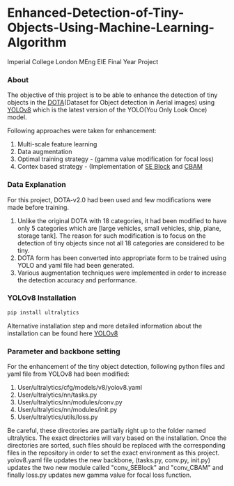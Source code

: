 # Enhanced-Detection-of-Tiny-Objects-Using-Machine-Learning-Algorithm
Imperial College London MEng EIE Final Year Project
### About
The objective of this project is to be able to enhance the detection of tiny objects in the [DOTA](https://captain-whu.github.io/DOTA/dataset.html)(Dataset for Object detection in Aerial images) using [YOLOv8](https://github.com/ultralytics/ultralytics) which is the latest version of the YOLO(You Only Look Once) model.

Following approaches were taken for enhancement:
1) Multi-scale feature learning
2) Data augmentation
3) Optimal training strategy - (gamma value modification for focal loss)
4) Contex based strategy - (Implementation of [SE Block](https://github.com/hujie-frank/SENet?tab=readme-ov-file) and [CBAM](https://arxiv.org/abs/1807.06521)

### Data Explanation
For this project, DOTA-v2.0 had been used and few modifications were made before training.
1) Unlike the original DOTA with 18 categories, it had been modified to have only 5 categories which are [large vehicles, small vehicles, ship, plane, storage tank]. The reason for such     modification is to focus on the detection of tiny objects since not all 18 categories are considered to be tiny.
2) DOTA form has been converted into appropriate form to be trained using YOLO and yaml file had been generated.
3) Various augmentation techniques were implemented in order to increase the detection accuracy and performance.

### YOLOv8 Installation
```bash
pip install ultralytics
```
Alternative installation step and more detailed information about the installation can be found here [YOLOv8](https://github.com/ultralytics/ultralytics)


### Parameter and backbone setting
For the enhancement of the tiny object detection, following python files and yaml file from YOLOv8 had been modified:
1) User/ultralytics/cfg/models/v8/yolov8.yaml
2) User/ultralytics/nn/tasks.py
3) User/ultralytics/nn/modules/conv.py
4) User/ultralytics/nn/modules/init.py
5) User/ultralytics/utils/loss.py
   
Be careful, these directories are partially right up to the folder named ultralytics. The exact directories will vary based on the installation.
Once the directories are sorted, such files should be replaced with the corresponding files in the repository in order to set the exact environment as this project.
yolov8.yaml file updates the new backbone, (tasks.py, conv.py, init.py) updates the two new module called "conv_SEBlock" and "conv_CBAM" and finally loss.py updates new gamma value for focal loss function.
